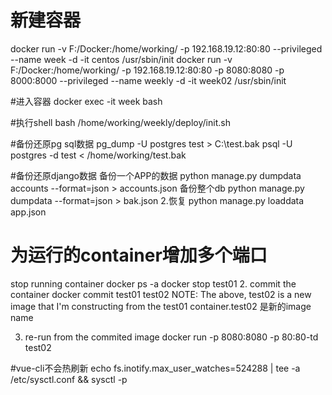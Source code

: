 # 新建容器
docker run  -v F:/Docker:/home/working/ -p 192.168.19.12:80:80   --privileged   --name week -d -it  centos /usr/sbin/init 
docker run  -v F:/Docker:/home/working/ -p 192.168.19.12:80:80 -p 8080:8080 -p 8000:8000   --privileged   --name weekly -d -it  week02 /usr/sbin/init 

#进入容器
docker exec -it week bash

#执行shell
bash /home/working/weekly/deploy/init.sh

#备份还原pg sql数据
pg_dump   -U postgres test > C:\test.bak
psql  -U postgres -d test < /home/working/test.bak

#备份还原django数据
备份一个APP的数据
python manage.py dumpdata accounts --format=json > accounts.json
备份整个db
python manage.py dumpdata --format=json > bak.json
2.恢复
python manage.py loaddata app.json


# 为运行的container增加多个端口
stop running container
docker ps -a
docker stop test01
2. commit the container
docker commit test01 test02
NOTE: The above, test02 is a new image that I'm constructing from the test01 container.test02 是新的image name

3. re-run from the commited image
docker run -p 8080:8080 -p 80:80-td test02


#vue-cli不会热刷新
echo fs.inotify.max_user_watches=524288 |  tee -a /etc/sysctl.conf &&  sysctl -p